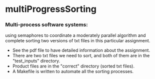 # multiProgressSorting
### Multi-process software systems: 
using semaphores to coordinate a moderately parallel algorithm and complete sorting two versions of txt files in this particular assignment.
 * See the pdf file to have detailed information about the assignment.
 * There are two txt files we need to sort, and both of them are in the "test_inputs" directory.
 * Product files are in the "correct" directory (sorted txt files).
 * A Makefile is written to automate all the sorting processes.
